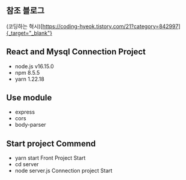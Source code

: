 ## 참조 블로그
(코딩하는 혁시)[https://coding-hyeok.tistory.com/21?category=842997]{_target="_blank"}
## React and Mysql Connection Project
- node.js
    v16.15.0
- npm
    8.5.5
- yarn
    1.22.18


## Use module
- express
- cors
- body-parser



## Start project Commend
- yarn start
    Front Project Start
- cd server
- node server.js
    Connection project Start